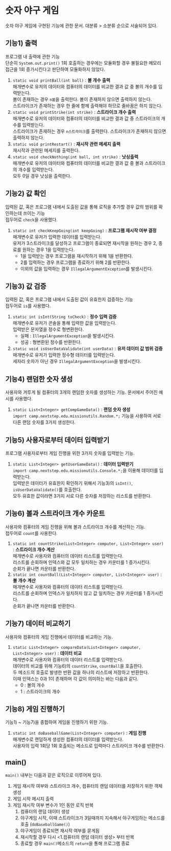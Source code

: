 # 숫자 야구 게임

숫자 야구 게임에 구현된 기능에 관한 문서. 대분류 > 소분류 순으로 서술되어 있다.

## 기능1) 출력

프로그램 내 출력에 관한 기능 <br>
단순히 `System.out.print()` 1회 호출하는 경우에는 모듈화할 경우 불필요한 메모리 접근을 1회 증가시킨다고 판단하여 모듈화하지 않았다.

1. `static void printBall(int ball)` : **볼 개수 출력**  <br>
   매개변수로 유저의 데이터와 컴퓨터의 데이터를 비교한 결과 값 중 볼의 개수를 입력받는다.<br>
   볼이 존재하는 경우 `n볼`을 출력한다. 볼이 존재하지 않으면 출력하지 않는다.<br>
   스트라이크가 존재하는 경우 한 줄에 함께 출력해야 하므로 줄바꿈은 하지 않는다.
2. `static void printStrike(int strike)` : **스트라이크 개수 출력**  <br>
   매개변수로 유저의 데이터와 컴퓨터의 데이터를 비교한 결과 값 중 스트라이크의 개수를 입력받는다.<br>
   스트라이크가 존재하는 경우 `n스트라이크`를 출력한다. 스트라이크가 존재하지 않으면 출력하지 않는다. <br>
3. `static void printRestart()` : **재시작 관련 메세지 출력**<br>
   재시작과 관련된 메세지를 출력한다.<br>
4. `static void checkNothing(int ball, int strike)` : **낫싱출력**<br>
   매개변수로 유저의 데이터와 컴퓨터의 데이터를 비교한 결과 값 중 볼과 스트라이크의 개수를 입력받는다.<br>
   모두 0일 경우 낫싱을 출력한다.

## 기능2) 값 확인

입력된 값, 혹은 프로그램 내에서 도출된 값을 통해 로직을 추가할 경우 값의 범위를 확인하는데 쓰이는 기능<br>
접두어로 `check`을 사용했다.

1. `static int checkKeepGoing(int keepGoing)` : **프로그램 재시작 여부 결정**<br>
   매개변수로 유저가 입력한 데이터를 입력받는다.<br>
   유저가 3스트라이크를 달성하고 프로그램이 종료되면 재시작을 원하는 경우 2, 종료를 원하는 경우 1을 입력받는다.
    * 1을 입력받는 경우 프로그램을 재시작하기 위해 1을 반환한다.
    * 2를 입력하는 경우 프로그램을 종료하기 위해 2를 반환한다.
    * 이외의 값을 입력하는 경우 `IllegalArgumentException`를 발생시킨다.

## 기능3) 값 검증

입력된 값, 혹은 프로그램 내에서 도출된 값이 유효한지 검증하는 기능<br>
접두어로 `is`를 사용했다.

1. `static int isInt(String toCheck)` : **정수 입력 검증** <br>
   매개변수로 유저가 콘솔을 통해 입력한 값을 입력받는다.<br>
   입력받은 문자열을 정수로 형변환한다.
    * 실패 : `IllegalArgumentException`을 발생시킨다.
    * 성공 : 형변환된 정수를 반환한다.
2. `static void isUserDataValidate(int userData)` : **유저 데이터 값 범위 검증** <br>
   매개변수로 유저가 입력한 정수형 데이터를 입력받는다.<br>
   세자리 숫자가 아닌 경우 `IllegalArgumentException`을 발생시킨다.

## 기능4) 랜덤한 숫자 생성

사용자와 겨루게 될 컴퓨터의 3개의 랜덤한 숫자를 생성하는 기능. 문서에서 주어진 예시를 사용했다.<br>

1. `static List<Integer> getCompGameData()` : **랜덤 숫자 생성** <br>
   `import camp.nextstep.edu.missionutils.Random.*;` 기능을 사용하여 서로 다른 랜덤 숫자를 3가지 생성한다.<br>

## 기능5) 사용자로부터 데이터 입력받기

프로그램 사용자로부터 게임 진행을 위한 3가지 숫자를 입력받는 기능.<br>

1. `static List<Integer> getUserGameData()` : **데이터 입력받기**<br>
   `import camp.nextstep.edu.missionutils.Console.*;`을 이용해 데이터를 입력받는다.<br>
   입력받은 데이터가 유효한지 확인하기 위해서 기능3)의 `isInt()`, `isUserDataValidate()`를 호출한다.<br>
   모두 유효한 값이라면 3가지 서로 다른 숫자를 저장하는 리스트를 반환한다.

## 기능6) 볼과 스트라이크 개수 카운트

사용자와 컴퓨터의 게임 진행을 위해 볼과 스트라이크 개수를 계산하는 기능.<br>
접두어로 `count`를 사용한다.

1. `static int countStrike(List<Integer> computer, List<Integer> user)` : **스트라이크 개수 계산**<br>
   매개변수로 사용자와 컴퓨터의 데이터 리스트를 입력받는다.<br>
   리스트를 순회하며 인덱스와 값 모두 일치하는 경우 카운터를 1 증가시킨다.<br>
   순회가 끝나면 카운터를 반환한다.
2. `static int countBall(List<Integer> computer, List<Integer> user)` : **볼 개수 계산**<br>
   매개변수로 사용자와 컴퓨터의 데이터 리스트를 입력받는다.<br>
   리스트를 순회하며 인덱스가 일치하지 않고 값 일치하는 경우 카운터를 1 증가시킨다.<br>
   순회가 끝나면 카운터를 반환한다.

## 기능7) 데이터 비교하기

사용자와 컴퓨터의 게임 진행에서 데이터를 비교하는 기능.<br>

1. `static List<Integer> compareData(List<Integer> computer, List<Integer> user)` : **데이터 비교** <br>
   매개변수로 사용자와 컴퓨터의 데이터 리스트를 입력받는다.<br>
   데이터의 비교를 위해 기능6)의 `countStrike`, `countBall`을 호출한다.<br>
   두 메소드의 호출로 발생한 반환 값을 하나의 리스트에 저장하고 반환한다.<br>
   이때 인덱스는 0과 1이 존재하며 각 값이 의미하는 바는 다음과 같다.
    * 0 : 볼의 개수
    * 1 : 스트라이크의 개수

## 기능8) 게임 진행하기

기능1) ~ 기능7)을 종합하여 게임을 진행하기 위한 기능.<br>

1. `static int doBaseballGame(List<Integer> computer)` : **게임 진행** <br>
   매개변수로 랜덤하게 생성한 컴퓨터의 데이터를 입력받는다.<br>
   사용자의 입력 1회당 1회 호출되는 메소드로 입력마다 스트라이크 개수를 반환한다.

## main()

`main()` 내부는 다음과 같은 로직으로 이루어져 있다.

1. 게임 재시작 여부와 스트라이크 개수, 컴퓨터의 랜덤 데이터를 저장하기 위한 객체 생성
2. 게임 시작 메시지 출력
3. 게임 재시작 여부 변수가 1인 동안 로직 반복
    1. 컴퓨터의 랜덤 데이터 생성
    2. 야구게임 시작, 이때 스트라이크가 3일때까지 지속해서 야구게임하는 메소드를 호출 (`doBaseballGame()`)
    3. 야구게임이 종료되면 재시작 여부를 묻게됨
    4. 재시작할 경우 다시 <1.컴퓨터의 랜덤 데이터 생성> 부터 반복
    5. 종료할 경우 `main()`메소드의 `return`을 통해 프로그램 종료
